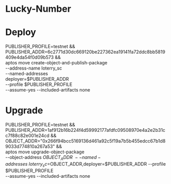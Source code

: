 # Lucky-Number


# Deploy
PUBLISHER_PROFILE=testnet && \
PUBLISHER_ADDR=6c2771d30dc669120be227362ea19141fa72ddc8bb5819409e4da54f0d09b573 && \
aptos move create-object-and-publish-package \
--address-name loterry_sc \
--named-addresses \
deployer=$PUBLISHER_ADDR \
--profile $PUBLISHER_PROFILE \
--assume-yes --included-artifacts none

# Upgrade
PUBLISHER_PROFILE=testnet && \
PUBLISHER_ADDR=1af912b16b224f4d59992177afdfc09508970e4a2e2b31cc7f88c82e001e24cd  && \
OBJECT_ADDR="0x266f94bcc5169136d461a92c5f19a7b5b455edcc67b1d89033d774810a267a53" && \
aptos move upgrade-object-package \
--object-address $OBJECT_ADDR \
--named-addresses \
loterry_sc=$OBJECT_ADDR,deployer=$PUBLISHER_ADDR --profile $PUBLISHER_PROFILE \
--assume-yes --included-artifacts none